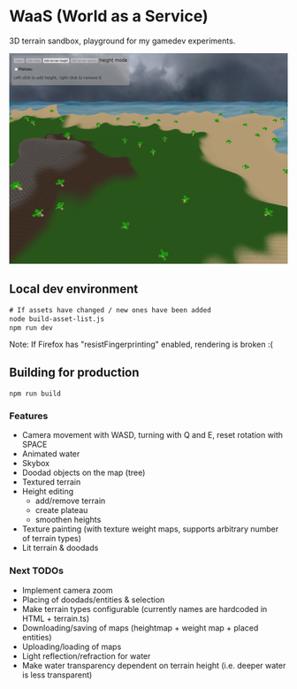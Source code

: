 # WaaS (World as a Service)

3D terrain sandbox, playground for my gamedev experiments.

![Example image](waas.png)

## Local dev environment

```
# If assets have changed / new ones have been added
node build-asset-list.js
npm run dev
```

Note: If Firefox has "resistFingerprinting" enabled, rendering is broken :(

## Building for production

```
npm run build
```

### Features

- Camera movement with WASD, turning with Q and E, reset rotation with SPACE
- Animated water
- Skybox
- Doodad objects on the map (tree)
- Textured terrain
- Height editing
  - add/remove terrain
  - create plateau
  - smoothen heights
- Texture painting (with texture weight maps, supports arbitrary number of terrain types)
- Lit terrain & doodads

### Next TODOs

- Implement camera zoom
- Placing of doodads/entities & selection
- Make terrain types configurable (currently names are hardcoded in HTML + terrain.ts)
- Downloading/saving of maps (heightmap + weight map + placed entities)
- Uploading/loading of maps
- Light reflection/refraction for water
- Make water transparency dependent on terrain height (i.e. deeper water is less transparent)